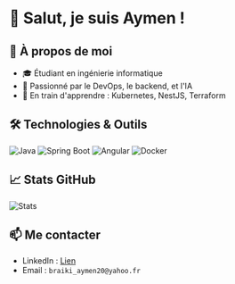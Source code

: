 # 👋 Salut, je suis Aymen !

## 🚀 À propos de moi
- 🎓 Étudiant en ingénierie informatique
- 💼 Passionné par le DevOps, le backend, et l'IA
- 🌱 En train d'apprendre : Kubernetes, NestJS, Terraform

## 🛠️ Technologies & Outils
![Java](https://img.shields.io/badge/Java-007396?style=flat&logo=java)
![Spring Boot](https://img.shields.io/badge/Spring_Boot-6DB33F?style=flat&logo=spring-boot)
![Angular](https://img.shields.io/badge/Angular-DD0031?style=flat&logo=angular)
![Docker](https://img.shields.io/badge/Docker-2496ED?style=flat&logo=docker)

## 📈 Stats GitHub
![Stats](https://github-readme-stats.vercel.app/api?username=braiki89-aymen)

## 📫 Me contacter
- LinkedIn : [Lien](https://www.linkedin.com/in/aymen-braiki-033115245/)
- Email : `braiki_aymen20@yahoo.fr`
